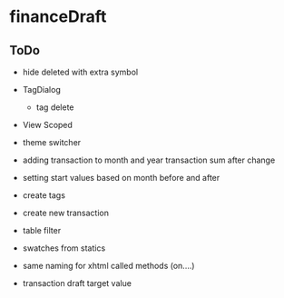 # financeDraft

ToDo
- 
- hide deleted with extra symbol
- TagDialog
	- tag delete
- View Scoped
- theme switcher
- adding transaction to month and year transaction sum after change
- setting start values based on month before and after
- create tags
- create new transaction

- table filter
- swatches from statics
- same naming for xhtml called methods (on....)
- transaction draft target value
